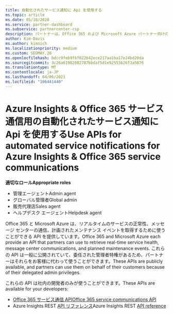 ```yaml
---
title: 自動化されたサービス通知に Api を使用する
ms.topic: article
ms.date: 05/18/2020
ms.service: partner-dashboard
ms.subservice: partnercenter-csp
description: パートナーは、Office 365 および Microsoft Azure パートナー向けの Api を使用して、リアルタイムのサービス正常性、メッセージセンターの通信、および計画されたメンテナンスイベントを利用できます。
author: Kim-Davis
ms.author: kimnich
ms.localizationpriority: medium
ms.custom: SEOMAY.20
ms.openlocfilehash: bdcc9feb9f6f022642ece217aa1ba17e24bd20da
ms.sourcegitcommit: 3c26a61982082787bbdaf5d1e92553b26f3a5076
ms.translationtype: MT
ms.contentlocale: ja-JP
ms.lasthandoff: 04/06/2021
ms.locfileid: "106441440"
---
```

# <a name="use-apis-for-automated-service-notifications-for-azure-insights--office-365-service-communications"></a><span data-ttu-id="dd7e7-103">Azure Insights & Office 365 サービス通信用の自動化されたサービス通知に Api を使用する</span><span class="sxs-lookup"><span data-stu-id="dd7e7-103">Use APIs for automated service notifications for Azure Insights & Office 365 service communications</span></span>

<span data-ttu-id="dd7e7-104">**適切なロール**</span><span class="sxs-lookup"><span data-stu-id="dd7e7-104">**Appropriate roles**</span></span>

- <span data-ttu-id="dd7e7-105">管理エージェント</span><span class="sxs-lookup"><span data-stu-id="dd7e7-105">Admin agent</span></span>
- <span data-ttu-id="dd7e7-106">グローバル管理者</span><span class="sxs-lookup"><span data-stu-id="dd7e7-106">Global admin</span></span>
- <span data-ttu-id="dd7e7-107">販売代理店</span><span class="sxs-lookup"><span data-stu-id="dd7e7-107">Sales agent</span></span>
- <span data-ttu-id="dd7e7-108">ヘルプデスク エージェント</span><span class="sxs-lookup"><span data-stu-id="dd7e7-108">Helpdesk agent</span></span>

<span data-ttu-id="dd7e7-109">Office 365 と Microsoft Azure は、リアルタイムのサービスの正常性、メッセージ センターの通信、計画されたメンテナンス イベントを取得するために使うことができる API を提供しています。</span><span class="sxs-lookup"><span data-stu-id="dd7e7-109">Office 365 and Microsoft Azure each provide an API that partners can use to retrieve real-time service health, message center communications, and planned maintenance events.</span></span> <span data-ttu-id="dd7e7-110">これらの API は一般に公開されていて、委任された管理者特権があるため、パートナーはそれらをお客様に代わって使うことができます。</span><span class="sxs-lookup"><span data-stu-id="dd7e7-110">These APIs are publicly available, and partners can use them on behalf of their customers because of their delegated admin privileges.</span></span>

<span data-ttu-id="dd7e7-111">これらの API は社内の開発者のみが使うことができます。</span><span class="sxs-lookup"><span data-stu-id="dd7e7-111">These APIs are available for your developers:</span></span>

- [<span data-ttu-id="dd7e7-112">Office 365 サービス通信 API</span><span class="sxs-lookup"><span data-stu-id="dd7e7-112">Office 365 service communications API</span></span>](/office/office-365-management-api/office-365-service-communications-api-reference)
- <span data-ttu-id="dd7e7-113">Azure Insights REST [API リファレンス](/rest/api/monitor/)</span><span class="sxs-lookup"><span data-stu-id="dd7e7-113">Azure Insights REST [API reference](/rest/api/monitor/)</span></span>

 

 
